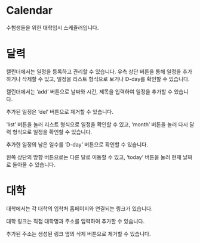 # Calendar
수험생들을 위한 대학입시 스케쥴러입니다.

# 달력
캘린더에서는 일정을 등록하고 관리할 수 있습니다. 우측 상단 버튼을 통해 일정을 추가하거나 삭제할 수 있고, 일정을 리스트 형식으로 보거나 D-day를 확인할 수 있습니다.


캘린더에서는 ‘add’ 버튼으로 날짜와 시간, 제목을 입력하여 일정을 추가할 수 있습니다.




추가된 일정은 ‘del’ 버튼으로 제거할 수 있습니다.


‘list’ 버튼을 눌러 리스트 형식으로 일정을 확인할 수 있고, ‘month’ 버튼을 눌러 다시 달력 형식으로 일정을 확인할 수 있습니다.


추가한 일정의 남은 일수를 ‘D-day’ 버튼으로 확인할 수 있습니다.


왼쪽 상단의 방향 버튼으로는 다른 달로 이동할 수 있고, ‘today’ 버튼을 눌러 현재 날짜로 돌아올 수 있습니다.

# 대학
대학에서는 각 대학의 입학처 홈페이지와 연결되는 링크가 있습니다.


대학 링크는 직접 대학명과 주소를 입력하여 추가할 수 있습니다.


추가된 주소는 생성된 링크 옆의 삭제 버튼으로 제거할 수 있습니다.
